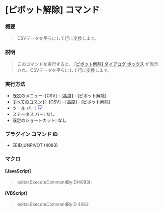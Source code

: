 # \[ピボット解除\] コマンド

### 概要

> CSVデータを平らにして行に変換します。

### 説明

> このコマンドを実行すると、 [\[ピボット解除\] ダイアログ ボックス](../../dlg/unpivot/index) が表示され、CSVデータを平らにして行に変換します。

### 実行方法

- 既定のメニュー: \[CSV\] - \[高度\] - \[ピボット解除\]
- [すべてのコマンド](../../glossary/allcommands): \[CSV\] - \[高度\] - \[ピボット解除\]
- ツール バー: ![](../../images/unpivot.gif)
- ステータス バー: なし
- 既定のショートカット: なし

### プラグイン コマンド ID

- EEID\_UNPIVOT (4083)

### マクロ

#### \[JavaScript\]

> editor.ExecuteCommandByID(4083);

#### \[VBScript\]

> editor.ExecuteCommandByID 4083
